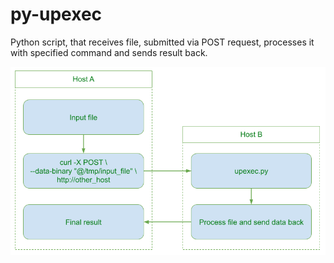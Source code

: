 # py-upexec
Python script, that receives file, submitted via POST request, processes it with specified command and sends result back.

![scheme.png](scheme.png)

